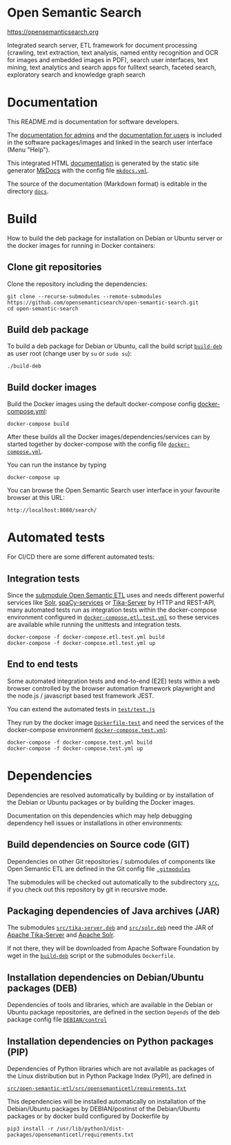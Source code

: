 # Open Semantic Search
https://opensemanticsearch.org

Integrated search server, ETL framework for document processing (crawling, text extraction, text analysis, named entity recognition and OCR for images and embedded images in PDF), search user interfaces, text mining, text analytics and search apps for fulltext search, faceted search, exploratory search and knowledge graph search


# Documentation

This README.md is documentation for software developers.

The [documentation for admins](docs/doc/admin/install/README.md) and the [documentation for users](docs/doc/search/README.md) is included in the software packages/images and linked in the search user interface (Menu "Help").

This integrated HTML [documentation](https://opensemanticsearch.org/doc/search/) is generated by the static site generator [MkDocs](https://www.mkdocs.org/) with the config file <code>[mkdocs.yml](mkdocs.yml)</code>.

The source of the documentation (Markdown format) is editable in the directory <code>[docs](docs)</code>.


# Build

How to build the deb package for installation on Debian or Ubuntu server or the docker images for running in Docker containers:


## Clone git repositories
Clone the repository including the dependencies:

```
git clone --recurse-submodules --remote-submodules https://github.com/opensemanticsearch/open-semantic-search.git
cd open-semantic-search
```


## Build deb package

To build a deb package for Debian or Ubuntu, call the build script <code>[build-deb](build-deb)</code> as user root (change user by `su` or `sudo su`):

```
./build-deb
```


## Build docker images

Build the Docker images using the default docker-compose config [docker-compose.yml](docker-compose.yml):

```
docker-compose build
```

After these builds all the Docker images/dependencies/services can by started together by docker-compose with the config file <code>[docker-compose.yml](docker-compose.yml)</code>.

You can run the instance by typing 

```
docker-compose up
```


You can browse the Open Semantic Search user interface in your favourite browser at this URL: 

`http://localhost:8080/search/`


# Automated tests

For CI/CD there are some different automated tests:


## Integration tests

Since the [submodule Open Semantic ETL](src/open-semantic-etl) uses and needs different powerful services like [Solr](src/solr.deb), [spaCy-services](src/spacy-services.deb) or [Tika-Server](src/tika-server.deb) by HTTP and REST-API, many automated tests run as integration tests within the docker-compose environment configured in <code>[docker-compose.etl.test.yml](docker-compose.etl.test.yml)</code> so these services are available while running the unittests and integration tests.

```
docker-compose -f docker-compose.etl.test.yml build
docker-compose -f docker-compose.etl.test.yml up
```


## End to end tests

Some automated integration tests and end-to-end (E2E) tests within a web browser controlled by the browser automation framework playwright and the node.js / javascript based test framework JEST.

You can extend the automated tests in <code>[test/test.js](test/test.js)</code>

They run by the docker image <code>[Dockerfile-test](Dockerfile-test)</code> and need the services of the docker-compose environment <code>[docker-compose.test.yml](docker-compose.test.yml)</code>:

```
docker-compose -f docker-compose.test.yml build
docker-compose -f docker-compose.test.yml up
```


# Dependencies

Dependencies are resolved automatically by building or by installation of the Debian or Ubuntu packages or by building the Docker images.

Documentation on this dependencies which may help debugging dependency hell issues or installations in other environments:


## Build dependencies on Source code (GIT)

Dependencies on other Git repositories / submodules of components like Open Semantic ETL are defined in the Git config file <code>[.gitmodules](.gitmodules)</code>

The submodules will be checked out automatically to the subdirectory <code>[src](src)</code>, if you check out this repository by git in recursive mode.


## Packaging dependencies of Java archives (JAR)

The submodules <code>[src/tika-server.deb](src/tika-server.deb)</code> and <code>[src/solr.deb](src/solr.deb)</code> need the JAR of [Apache Tika-Server](https://tika.apache.org/) and [Apache Solr](https://solr.apache.org/).

If not there, they will be downloaded from Apache Software Foundation by wget in the <code>[build-deb](build-deb)</code> script or the submodules <code>Dockerfile</code>.


## Installation dependencies on Debian/Ubuntu packages (DEB)

Dependencies of tools and libraries, which are available in the Debian or Ubuntu package repositories, are defined in the section <code>Depends</code> of the deb package config file <code>[DEBIAN/control](DEBIAN/control)</code>


## Installation dependencies on Python packages (PIP)

Dependencies of Python libraries which are not available as packages of the Linux distribution but in Python Package Index (PyPI), are defined in

<code>[src/open-semantic-etl/src/opensemanticetl/requirements.txt](src/open-semantic-etl/src/opensemanticetl/requirements.txt)</code>

This dependencies will be installed automatically on installation of the Debian/Ubuntu packages by DEBIAN/postinst of the Debian/Ubuntu packages or by docker build configured by Dockerfile by

`pip3 install -r /usr/lib/python3/dist-packages/opensemanticetl/requirements.txt`
